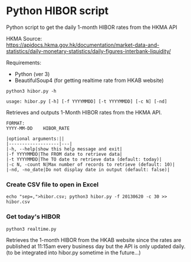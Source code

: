 # Python HIBOR script
Python script to get the daily 1-month HIBOR rates from the HKMA API
  
HKMA Source:  
https://apidocs.hkma.gov.hk/documentation/market-data-and-statistics/daily-monetary-statistics/daily-figures-interbank-liquidity/

Requirements:
  - Python (ver 3)
  - BeautifulSoup4 (for getting realtime rate from HKAB website)
```
python3 hibor.py -h

usage: hibor.py [-h] [-f YYYYMMDD] [-t YYYYMMDD] [-c N] [-nd]
```
Retrieves and outputs 1-Month HIBOR rates from the HKMA API.  
```  
FORMAT:  
YYYY-MM-DD    HIBOR_RATE

|optional arguments:||
|-------------------|---|
|-h, --help|show this help message and exit|
|-f YYYYMMDD|The FROM date to retrieve data|
|-t YYYYMMDD|The TO date to retrieve data (default: today)|
|-c N, -count N|Max number of records to retrieve (default: 10)|
|-nd, -no_date|Do not display date in output (default: false)|
```
### Create CSV file to open in Excel

```
echo "sep=,">hibor.csv; python3 hibor.py -f 20130620 -c 30 >> hibor.csv
```

### Get today's HIBOR
```
python3 realtime.py
```
Retrieves the 1-month HIBOR from the HKAB website since the rates are published at 11:15am every business day but the API is only updated daily. (to be integrated into hibor.py sometime in the future...)


